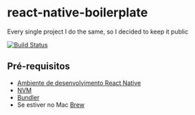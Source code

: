 # react-native-boilerplate
Every single project I do the same, so I decided to keep it public

[![Build Status](https://travis-ci.org/eduardomoroni/react-native-boilerplate.svg?branch=master)](https://travis-ci.org/eduardomoroni/react-native-boilerplate)

## Pré-requisitos
- [Ambiente de desenvolvimento React Native](https://facebook.github.io/react-native/docs/getting-started.html)
- [NVM](https://github.com/creationix/nvm)
- [Bundler](https://bundler.io/)
- Se estiver no Mac [Brew](https://brew.sh/)
